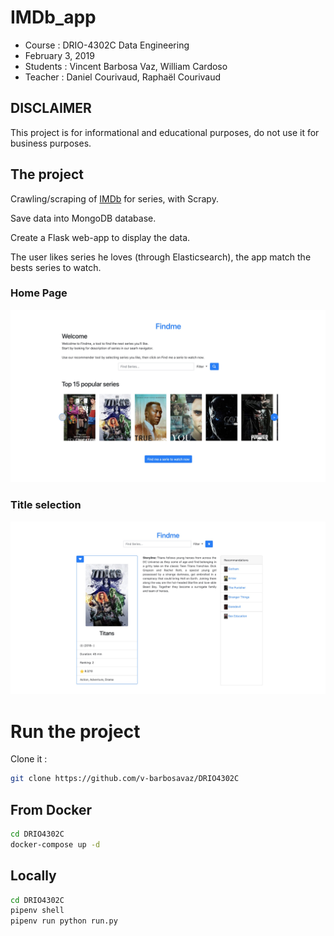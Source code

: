 # IMDb_app

- Course : DRIO-4302C Data Engineering
- February 3, 2019
- Students : Vincent Barbosa Vaz, William Cardoso
- Teacher : Daniel Courivaud, Raphaël Courivaud

## DISCLAIMER

This project is for informational and educational purposes, do not use it for business purposes.

## The project

Crawling/scraping of [IMDb](https://www.imdb.com/) for series, with Scrapy.

Save data into MongoDB database.

Create a Flask web-app to display the data.

The user likes series he loves (through Elasticsearch), the app match the bests series to watch.

### Home Page

![Home page](img/homepage.jpg)

### Title selection

![Title](img/title.jpg)

# Run the project

Clone it :

```bash
git clone https://github.com/v-barbosavaz/DRIO4302C
```

## From Docker

```bash
cd DRIO4302C
docker-compose up -d
```

## Locally

```bash
cd DRIO4302C
pipenv shell
pipenv run python run.py
```